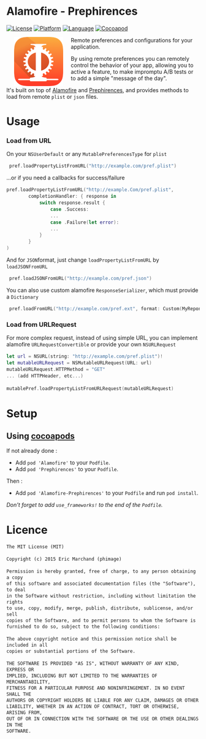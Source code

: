 # Alamofire - Prephirences
[![License](https://img.shields.io/badge/license-MIT-blue.svg?style=flat
            )](http://mit-license.org) [![Platform](http://img.shields.io/badge/platform-ios_osx-lightgrey.svg?style=flat
             )](https://developer.apple.com/resources/) [![Language](http://img.shields.io/badge/language-swift-orange.svg?style=flat
             )](https://developer.apple.com/swift) [![Cocoapod](http://img.shields.io/cocoapods/v/Alamofire-Prephirences.svg?style=flat)](http://cocoadocs.org/docsets/Alamofire-Prephirences/)


[<img align="left" src="logo.png" hspace="20">](#logo) Remote preferences and configurations for your application.

By using remote preferences you can remotely control the behavior of your app, allowing you to active a feature, to make impromptu A/B tests or to add a simple "message of the day".

It's built on top of [Alamofire](https://github.com/Alamofire/Alamofire) and [Prephirences](https://github.com/phimage/Prephirences), and provides methods to load from remote `plist` or `json` files.

# Usage #
### Load from URL
On your `NSUserDefault` or any `MutablePreferencesType` for `plist`

```swift
 pref.loadPropertyListFromURL("http://example.com/pref.plist")
```
...or if you need a callbacks for success/failure
```swift
pref.loadPropertyListFromURL("http://example.Com/pref.plist",
		completionHandler: { response in
			switch response.result {
				case .Success:
				...
				case .Failure(let error):
				...
            }
		}
)
```

And for `JSON`format, just change `loadPropertyListFromURL` by `loadJSONFromURL`
```swift
 pref.loadJSONFromURL("http://example.com/pref.json")
```

You can also use custom alamofire `ResponseSerializer`, which must provide a `Dictionary`
```swift
 pref.loadFromURL("http://example.com/pref.ext", format: Custom(MyReponseSerializer))
```

### Load from URLRequest
For more complex request, instead of using simple URL, you can implement alamofire `URLRequestConvertible` or provide your own `NSURLRequest`

```swift
let url = NSURL(string: "http://example.com/pref.plist")!
let mutableURLRequest = NSMutableURLRequest(URL: url)
mutableURLRequest.HTTPMethod = "GET"
... (add HTTPHeader, etc...)

mutablePref.loadPropertyListFromURLRequest(mutableURLRequest)
```



# Setup #

## Using [cocoapods](http://cocoapods.org/) ##

If not already done :
- Add `pod 'Alamofire'` to your `Podfile`.
- Add `pod 'Prephirences'` to your `Podfile`.

Then :
- Add `pod 'Alamofire-Prephirences'` to your `Podfile` and run `pod install`.

*Don't forget to add `use_frameworks!` to the end of the `Podfile`.*

# Licence #
```
The MIT License (MIT)

Copyright (c) 2015 Eric Marchand (phimage)

Permission is hereby granted, free of charge, to any person obtaining a copy
of this software and associated documentation files (the "Software"), to deal
in the Software without restriction, including without limitation the rights
to use, copy, modify, merge, publish, distribute, sublicense, and/or sell
copies of the Software, and to permit persons to whom the Software is
furnished to do so, subject to the following conditions:

The above copyright notice and this permission notice shall be included in all
copies or substantial portions of the Software.

THE SOFTWARE IS PROVIDED "AS IS", WITHOUT WARRANTY OF ANY KIND, EXPRESS OR
IMPLIED, INCLUDING BUT NOT LIMITED TO THE WARRANTIES OF MERCHANTABILITY,
FITNESS FOR A PARTICULAR PURPOSE AND NONINFRINGEMENT. IN NO EVENT SHALL THE
AUTHORS OR COPYRIGHT HOLDERS BE LIABLE FOR ANY CLAIM, DAMAGES OR OTHER
LIABILITY, WHETHER IN AN ACTION OF CONTRACT, TORT OR OTHERWISE, ARISING FROM,
OUT OF OR IN CONNECTION WITH THE SOFTWARE OR THE USE OR OTHER DEALINGS IN THE
SOFTWARE.
```